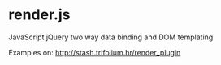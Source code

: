 render.js
======

JavaScript jQuery two way data binding and DOM templating

Examples on:
http://stash.trifolium.hr/render_plugin

